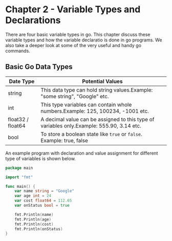 # Chapter 2 - Variable Types and Declarations

There are four basic variable types in go. This chapter discuss these variable types and how the variable declaratio is done in go programs.
We also take a deeper look at some of the very useful and handy go commands.

## Basic Go Data Types

| Date Type         | Potential Values                                                                          |
| ----------------- | ----------------------------------------------------------------------------------------- |
| string            | This data type can hold string values.Example: "some string", "Google" etc.               |
| int               | This type variables can contain whole numbers.Example: 125, 100234, -1001 etc.            |
| float32 / float64 | A decimal value can be assigned to this type of variables only.Example: 555.90, 3.14 etc. |
| bool              | To store a boolean state like `true` or `false`. Example: true, false                     |

An example program with declaration and value assignment for different type of variables is shown below.

```go
package main

import "fmt"

func main() {
	var name string = "Google"
	var age int = 24
	var cost float64 = 112.65
	var onStatus bool = true

	fmt.Println(name)
	fmt.Println(age)
	fmt.Println(cost)
	fmt.Println(onStatus)
}
```
